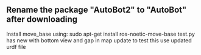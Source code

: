 ## Rename the package "AutoBot2" to "AutoBot" after downloading
Install move_base using: sudo apt-get install ros-noetic-move-base
test.py has new with bottom view and gap in map update
to test this use updated urdf file
